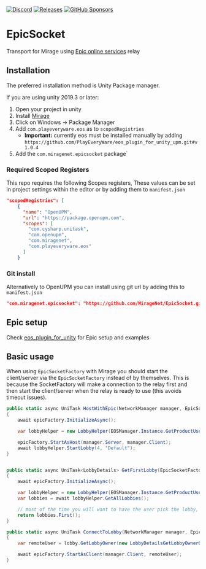 [![Discord](https://img.shields.io/discord/809535064551456888.svg)](https://discordapp.com/invite/DTBPBYvexy)
[![Releases](https://img.shields.io/github/release/MirageNet/EpicSocket.svg?include_prereleases&sort=semver)](https://github.com/MirageNet/EpicSocket/releases/latest)
[![GitHub Sponsors](https://img.shields.io/github/sponsors/James-Frowen)](https://github.com/sponsors/James-Frowen)

# EpicSocket

Transport for Mirage using [Epic online services](https://dev.epicgames.com/en-US/services) relay

## Installation
The preferred installation method is Unity Package manager.

If you are using unity 2019.3 or later: 

1) Open your project in unity
2) Install [Mirage](https://github.com/MirageNet/Mirage)
3) Click on Windows -> Package Manager
4) Add `com.playeveryware.eos` as to `scopedRegistries`
    * **Important:** currently eos must be installed manually by adding `https://github.com/PlayEveryWare/eos_plugin_for_unity_upm.git#v1.0.4`
5) Add the `com.miragenet.epicsocket` package`

### Required Scoped Registers

This repo requires the following Scopes registers, These values can be set in project settings within the editor or by adding them to `manifest.json`
```json
"scopedRegistries": [
    {
      "name": "OpenUPM",
      "url": "https://package.openupm.com",
      "scopes": [
        "com.cysharp.unitask",
        "com.openupm",
        "com.miragenet",
        "com.playeveryware.eos"
      ]
    }
```

### Git install

Alternatively to OpenUPM you can install using git url by adding this to `manifest.json`
```json
"com.miragenet.epicsocket": "https://github.com/MirageNet/EpicSocket.git?path=/Assets/EpicSocket#v1.0.0-beta.1"
```


## Epic setup

Check [eos_plugin_for_unity](https://github.com/PlayEveryWare/eos_plugin_for_unity) for Epic setup and examples


## Basic usage

When using `EpicSocketFactory` with Mirage you should start the client/server via the `EpicSocketFactory` instead of by themselves. 
This is because the SocketFactory will make a connection to the relay first and then start the client/server when the relay is ready to use (this avoids timeout issues).


```cs
public static async UniTask HostWithEpic(NetworkManager manager, EpicSocketFactory epicFactory)
{
    await epicFactory.InitializeAsync();

    var lobbyHelper = new LobbyHelper(EOSManager.Instance.GetProductUserId(), EOSManager.Instance.GetEOSLobbyInterface());

    epicFactory.StartAsHost(manager.Server, manager.Client);
    await lobbyHelper.StartLobby(4, "Default");
}


public static async UniTask<LobbyDetails> GetFirstLobby(EpicSocketFactory epicFactory)
{
    await epicFactory.InitializeAsync();

    var lobbyHelper = new LobbyHelper(EOSManager.Instance.GetProductUserId(), EOSManager.Instance.GetEOSLobbyInterface());
    var lobbies = await lobbyHelper.GetAllLobbies();

    // most of the time you will want to have the user pick the lobby, but for this example we just pick the first
    return lobbies.First();
}

public static async UniTask ConnectToLobby(NetworkManager manager, EpicSocketFactory epicFactory, LobbyDetails lobby)
{
    var remoteUser = lobby.GetLobbyOwner(new LobbyDetailsGetLobbyOwnerOptions());

    await epicFactory.StartAsClient(manager.Client, remoteUser);
}
```
